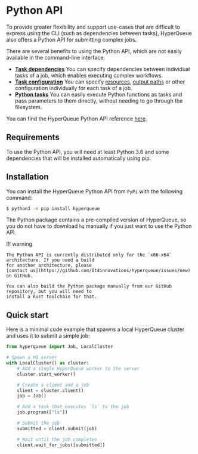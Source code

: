 # Python API
To provide greater flexibility and support use-cases that are difficult to express using the CLI
(such as dependencies between tasks), HyperQueue also offers a Python API for submitting complex jobs.

There are several benefits to using the Python API, which are not easily available in the command-line
interface:

- [**Task dependencies**](dependencies.md) You can specify dependencies between individual
tasks of a job, which enables executing complex workflows.
- [**Task configuration**](submit.md#parametrizing-tasks) You can specify [resources](../jobs/resources.md),
[output paths](../jobs/jobs.md#output) or other configuration individually for each task of a job.
- [**Python tasks**](submit.md#python-functions) You can easily execute Python functions as tasks and
pass parameters to them directly, without needing to go through the filesystem.

You can find the HyperQueue Python API reference [here](apidoc).

## Requirements
To use the Python API, you will need at least Python 3.6 and some dependencies that will be installed
automatically using pip.

## Installation
You can install the HyperQueue Python API from `PyPi` with the following command:

```bash
$ python3 -m pip install hyperqueue
```

The Python package contains a pre-compiled version of HyperQueue, so you do not have to download `hq`
manually if you just want to use the Python API.

!!! warning

    The Python API is currently distributed only for the `x86-x64` architecture. If you need a build
    for another architecture, please
    [contact us](https://github.com/It4innovations/hyperqueue/issues/new) on GitHub.

    You can also build the Python package manually from our GitHub repository, but you will need to
    install a Rust toolchain for that.

## Quick start
Here is a minimal code example that spawns a local HyperQueue cluster and uses it to submit
a simple job:

```python
from hyperqueue import Job, LocalCluster

# Spawn a HQ server
with LocalCluster() as cluster:
    # Add a single HyperQueue worker to the server
    cluster.start_worker()

    # Create a client and a job
    client = cluster.client()
    job = Job()

    # Add a task that executes `ls` to the job
    job.program(["ls"])

    # Submit the job
    submitted = client.submit(job)

    # Wait until the job completes
    client.wait_for_jobs([submitted])
```
